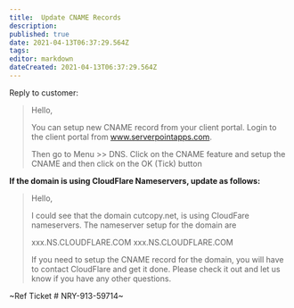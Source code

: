 ```yaml
---
title:  Update CNAME Records 
description: 
published: true
date: 2021-04-13T06:37:29.564Z
tags: 
editor: markdown
dateCreated: 2021-04-13T06:37:29.564Z
---
```


Reply to customer:

> Hello,
> 
> You can setup new CNAME record from your client portal. Login to the client portal from www.serverpointapps.com. 
> 
> Then go to Menu >> DNS. Click on the CNAME feature and setup the CNAME and then click on the OK (Tick) button

**If the domain is using CloudFlare Nameservers,  update as follows:**


> Hello,
> 
> I could see that the domain cutcopy.net, is using CloudFare nameservers. The nameserver setup for the domain are
> 
> 
> xxx.NS.CLOUDFLARE.COM
> xxx.NS.CLOUDFLARE.COM
> 
> 
> If you need to setup the CNAME record for the domain, you will have to contact CloudFlare and get it done. 
> Please check it out and let us know if you have any other questions.


~Ref Ticket # NRY-913-59714~